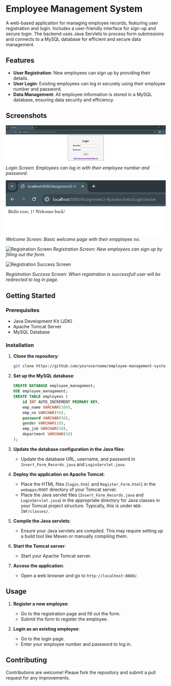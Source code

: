 # Employee Management System

A web-based application for managing employee records, featuring user registration and login. Includes a user-friendly interface for sign-up and secure login. The backend uses Java Servlets to process form submissions and connects to a MySQL database for efficient and secure data management.

## Features

- **User Registration**: New employees can sign up by providing their details.
- **User Login**: Existing employees can log in securely using their employee number and password.
- **Data Management**: All employee information is stored in a MySQL database, ensuring data security and efficiency.

## Screenshots

![Login Screen](images/login.png)
*Login Screen: Employees can log in with their employee number and password.*

![Welcome Screen](images/loginsuccess.png)
*Welcome Screen: Basic welcome page with their empployee no.*

![Registration Screen](images/registration.png)
*Registration Screen: New employees can sign up by filling out the form.*

![Registration Success Screen](images/insertsucess.png)

*Registration Success Screen: When registration is successfull user will be redirected to log in page.*

## Getting Started

### Prerequisites

- Java Development Kit (JDK)
- Apache Tomcat Server
- MySQL Database

### Installation

1. **Clone the repository**:
    ```bash
    git clone https://github.com/yourusername/employee-management-system.git
    ```
2. **Set up the MySQL database**:
    ```sql
    CREATE DATABASE employee_management;
    USE employee_management;
    CREATE TABLE employees (
        id INT AUTO_INCREMENT PRIMARY KEY,
        emp_name VARCHAR(100),
        emp_no VARCHAR(50),
        password VARCHAR(50),
        gender VARCHAR(10),
        emp_job VARCHAR(50),
        department VARCHAR(50)
    );
    ```

3. **Update the database configuration in the Java files**:
    - Update the database URL, username, and password in `Insert_Form_Records.java` and `LoginServlet.java`.

4. **Deploy the application on Apache Tomcat**:
    - Place the HTML files (`login.html` and `Register_Form.html`) in the `webapps/ROOT` directory of your Tomcat server.
    - Place the Java servlet files (`Insert_Form_Records.java` and `LoginServlet.java`) in the appropriate directory for Java classes in your Tomcat project structure. Typically, this is under `WEB-INF/classes/`.

5. **Compile the Java servlets**:
    - Ensure your Java servlets are compiled. This may require setting up a build tool like Maven or manually compiling them.

6. **Start the Tomcat server**:
    - Start your Apache Tomcat server.

7. **Access the application**:
    - Open a web browser and go to `http://localhost:8080/`.
## Usage

1. **Register a new employee**:
    - Go to the registration page and fill out the form.
    - Submit the form to register the employee.

2. **Login as an existing employee**:
    - Go to the login page.
    - Enter your employee number and password to log in.

## Contributing

Contributions are welcome! Please fork the repository and submit a pull request for any improvements.
